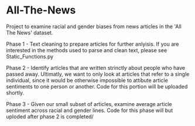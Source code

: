 # All-The-News
Project to examine racial and gender biases from news articles in the 'All The News' dataset. 


Phase 1 - Text cleaning to prepare articles for further anlyisis. If you are interested in the methods used to parse and clean text, please see Static_Functions.py

Phase 2 - Identify articles that are written strinctly about people who have passed away. Ultimatly, we want to only look at articles that refer to a single individual,
since it would be otherwise impossible to attibute article sentiments to one person or another. Code for this portion will be uploaded shortly.

Phase 3 - Given our small subset of articles, examine average article sentiment across racial and gender lines. Code for this phase will but uploded after phase 2 is completed/
